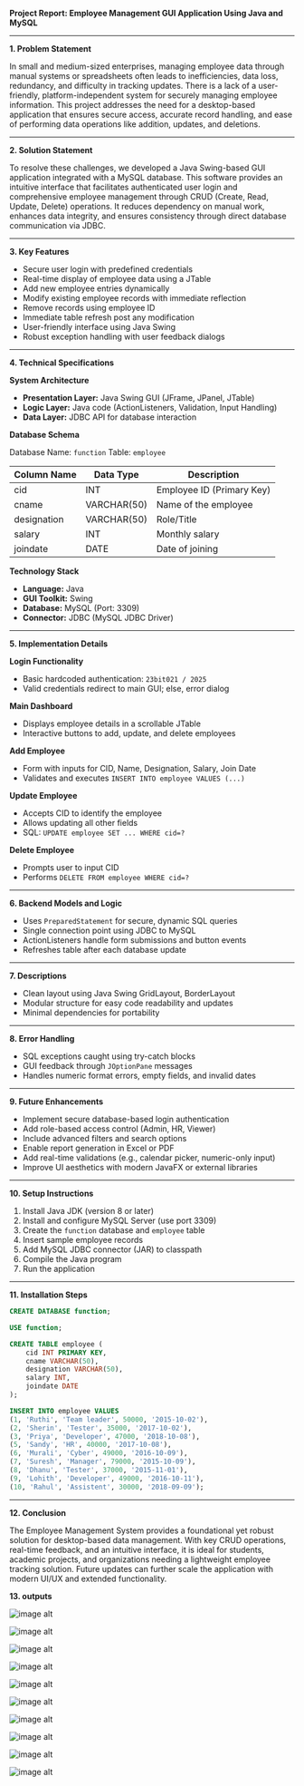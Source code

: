 **Project Report: Employee Management GUI Application Using Java and MySQL**

---

**1. Problem Statement**

In small and medium-sized enterprises, managing employee data through manual systems or spreadsheets often leads to inefficiencies, data loss, redundancy, and difficulty in tracking updates. There is a lack of a user-friendly, platform-independent system for securely managing employee information. This project addresses the need for a desktop-based application that ensures secure access, accurate record handling, and ease of performing data operations like addition, updates, and deletions.

---

**2. Solution Statement**

To resolve these challenges, we developed a Java Swing-based GUI application integrated with a MySQL database. This software provides an intuitive interface that facilitates authenticated user login and comprehensive employee management through CRUD (Create, Read, Update, Delete) operations. It reduces dependency on manual work, enhances data integrity, and ensures consistency through direct database communication via JDBC.

---

**3. Key Features**

* Secure user login with predefined credentials
* Real-time display of employee data using a JTable
* Add new employee entries dynamically
* Modify existing employee records with immediate reflection
* Remove records using employee ID
* Immediate table refresh post any modification
* User-friendly interface using Java Swing
* Robust exception handling with user feedback dialogs

---

**4. Technical Specifications**

**System Architecture**

* **Presentation Layer:** Java Swing GUI (JFrame, JPanel, JTable)
* **Logic Layer:** Java code (ActionListeners, Validation, Input Handling)
* **Data Layer:** JDBC API for database interaction

**Database Schema**

Database Name: `function`
Table: `employee`

| Column Name | Data Type   | Description               |
| ----------- | ----------- | ------------------------- |
| cid         | INT         | Employee ID (Primary Key) |
| cname       | VARCHAR(50) | Name of the employee      |
| designation | VARCHAR(50) | Role/Title                |
| salary      | INT         | Monthly salary            |
| joindate    | DATE        | Date of joining           |

**Technology Stack**

* **Language:** Java
* **GUI Toolkit:** Swing
* **Database:** MySQL (Port: 3309)
* **Connector:** JDBC (MySQL JDBC Driver)

---

**5. Implementation Details**

**Login Functionality**

* Basic hardcoded authentication: `23bit021 / 2025`
* Valid credentials redirect to main GUI; else, error dialog

**Main Dashboard**

* Displays employee details in a scrollable JTable
* Interactive buttons to add, update, and delete employees

**Add Employee**

* Form with inputs for CID, Name, Designation, Salary, Join Date
* Validates and executes `INSERT INTO employee VALUES (...)`

**Update Employee**

* Accepts CID to identify the employee
* Allows updating all other fields
* SQL: `UPDATE employee SET ... WHERE cid=?`

**Delete Employee**

* Prompts user to input CID
* Performs `DELETE FROM employee WHERE cid=?`

---

**6. Backend Models and Logic**

* Uses `PreparedStatement` for secure, dynamic SQL queries
* Single connection point using JDBC to MySQL
* ActionListeners handle form submissions and button events
* Refreshes table after each database update

---

**7. Descriptions**

* Clean layout using Java Swing GridLayout, BorderLayout
* Modular structure for easy code readability and updates
* Minimal dependencies for portability

---

**8. Error Handling**

* SQL exceptions caught using try-catch blocks
* GUI feedback through `JOptionPane` messages
* Handles numeric format errors, empty fields, and invalid dates

---

**9. Future Enhancements**

* Implement secure database-based login authentication
* Add role-based access control (Admin, HR, Viewer)
* Include advanced filters and search options
* Enable report generation in Excel or PDF
* Add real-time validations (e.g., calendar picker, numeric-only input)
* Improve UI aesthetics with modern JavaFX or external libraries

---

**10. Setup Instructions**

1. Install Java JDK (version 8 or later)
2. Install and configure MySQL Server (use port 3309)
3. Create the `function` database and `employee` table
4. Insert sample employee records
5. Add MySQL JDBC connector (JAR) to classpath
6. Compile the Java program
7. Run the application

---

**11. Installation Steps**

```sql
CREATE DATABASE function;

USE function;

CREATE TABLE employee (
    cid INT PRIMARY KEY,
    cname VARCHAR(50),
    designation VARCHAR(50),
    salary INT,
    joindate DATE
);

INSERT INTO employee VALUES
(1, 'Ruthi', 'Team leader', 50000, '2015-10-02'),
(2, 'Sherin', 'Tester', 35000, '2017-10-02'),
(3, 'Priya', 'Developer', 47000, '2018-10-08'),
(5, 'Sandy', 'HR', 40000, '2017-10-08'),
(6, 'Murali', 'Cyber', 49000, '2016-10-09'),
(7, 'Suresh', 'Manager', 79000, '2015-10-09'),
(8, 'Dhanu', 'Tester', 37000, '2015-11-01'),
(9, 'Lohith', 'Developer', 49000, '2016-10-11'),
(10, 'Rahul', 'Assistent', 30000, '2018-09-09');
```

---

**12. Conclusion**

The Employee Management System provides a foundational yet robust solution for desktop-based data management. With key CRUD operations, real-time feedback, and an intuitive interface, it is ideal for students, academic projects, and organizations needing a lightweight employee tracking solution. Future updates can further scale the application with modern UI/UX and extended functionality.

**13. outputs**

![image alt](https://github.com/PriyadharshiniR021/Employee-Management-System/blob/27b3e22ab334344696c8c78078c6f052f8d92280/login.png)

![image alt](https://github.com/PriyadharshiniR021/Employee-Management-System/blob/7b8bb5e32bb30cda97799c73481b0bedd1dc5ac3/view%20employee%20table.png)

![image alt](https://github.com/PriyadharshiniR021/Employee-Management-System/blob/53a6304a9a74ad2ed7b7b44eae5d55de23932778/add%20employee.png)

![image alt](https://github.com/PriyadharshiniR021/Employee-Management-System/blob/b7dd3a3ef008e713cf023eb206ef03b53572f0e3/added%20successfully.png)

![image alt](https://github.com/PriyadharshiniR021/Employee-Management-System/blob/c61de43e260517c880bcd6ae8ddc9ad9b630bb13/display.png)

![image alt](https://github.com/PriyadharshiniR021/Employee-Management-System/blob/a616495bf54f512ee907e0651b121921eb74913b/deleting%20by%20id.png)

![image alt](https://github.com/PriyadharshiniR021/Employee-Management-System/blob/026ad4cc1f196f56e712ae62e1e996a42850f0b7/deleted%20successfully.png)

![image alt]()

![image alt]()

![image alt]()
